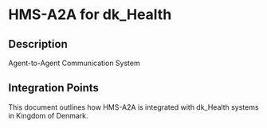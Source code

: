 # HMS-A2A for dk_Health

## Description

Agent-to-Agent Communication System

## Integration Points

This document outlines how HMS-A2A is integrated with dk_Health systems in Kingdom of Denmark.
